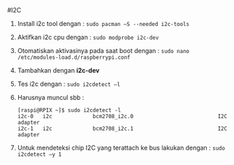 #I2C
1.	Install i2c tool dengan : `sudo pacman –S --needed i2c-tools`
2.	Aktifkan i2c cpu dengan : `sudo modprobe i2c-dev`
3.	Otomatiskan aktivasinya pada saat boot dengan : `sudo nano /etc/modules-load.d/raspberrypi.conf`
4.	Tambahkan dengan **i2c-dev**
5.	Tes i2c dengan : `sudo i2cdetect –l`
6.	Harusnya muncul sbb :

    ```
    [raspi@RPIX ~]$ sudo i2cdetect -l
    i2c-0   i2c             bcm2708_i2c.0                           I2C adapter
    i2c-1   i2c             bcm2708_i2c.1                           I2C adapter
    ```

7.	Untuk mendeteksi chip I2C yang terattach ke bus lakukan dengan : `sudo i2cdetect –y 1`
